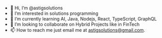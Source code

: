 - 👋 Hi, I’m @astigsolutions
- 👀 I’m interested in solutions programming
- 🌱 I’m currently learning AI, Java, Nodejs, React, TypeScript, GraphQL 
- 💞️ I’m looking to collaborate on Hybrid Projects like in FinTech
- 📫 How to reach me just email me at astigsolutions@gmail.com.

<!---
astigsolutions/astigsolutions is a ✨ special ✨ repository because its `README.md` (this file) appears on your GitHub profile.
You can click the Preview link to take a look at your changes.
--->
